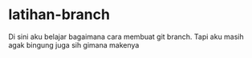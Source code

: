 # latihan-branch
Di sini aku belajar bagaimana cara membuat git branch.
Tapi aku masih agak bingung juga sih gimana makenya

